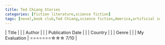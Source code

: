 ```yaml
---
title: Ted Chiang Stories
categories: [fiction literature,science fiction]
tags: [novel,book club,Ted Chiang,science fiction,America,artificial intelligence]
---
```


| Title |  |
| Author |  |
| Publication Date |   |
| Country |  |
| Genre |   |
| My Evaluation | ⭐⭐⭐⭐⭐⭐⭐☆☆☆ 7/10  |
        